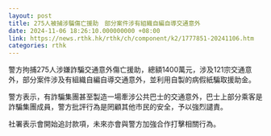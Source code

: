 ```yaml
---
layout: post
title: 275人被捕涉騙傷亡援助　部分案件涉有組織自編自導交通意外
date: 2024-11-06 18:26:10.000000000 +08:00
link: https://news.rthk.hk/rthk/ch/component/k2/1777851-20241106.htm
categories: rthk
---
```


警方拘捕275人涉嫌詐騙交通意外傷亡援助，總額1400萬元，涉及121宗交通意外，部分案件涉及有組織自編自導交通意外，並利用自製的病假紙騙取援助金。

警方表示，有詐騙集團甚至製造一場牽涉公共巴士的交通意外，巴士上部分乘客是詐騙集團成員，警方批評行為是罔顧其他市民的安全，予以強烈譴責。

社署表示會開始追討款項，未來亦會與警方加強合作打擊相關行為。
